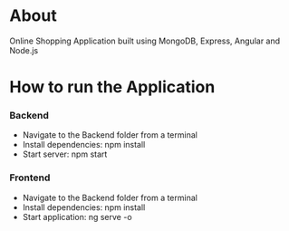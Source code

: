 # About #
Online Shopping Application built using MongoDB, Express, Angular and Node.js

# How to run the Application #

### Backend ###
- Navigate to the Backend folder from a terminal
- Install dependencies: npm install
- Start server: npm start

### Frontend ###
- Navigate to the Backend folder from a terminal
- Install dependencies: npm install
- Start application: ng serve -o
